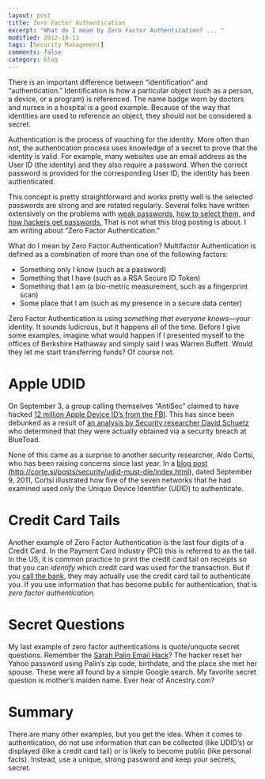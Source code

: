 ```yaml
---
layout: post
title: Zero Factor Authentication
excerpt: "What do I mean by Zero Factor Authentication? ... "
modified: 2012-10-13
tags: [Security Management]
comments: false
category: blog
---
```


There is an important difference between “identification” and
“authentication.”  Identification is how a particular object (such as a
person, a device, or a program) is referenced.  The name badge worn by doctors
and nurses in a hospital is a good example.  Because of the way that identities
are used to reference an object, they should not be considered a secret.

Authentication is the process of vouching for the identity.  More often than
not, the authentication process uses knowledge of a secret to prove that the
identity is valid.  For example, many websites use an email address as the User
ID (the identity) and they also require a password.  When the correct password
is provided for the corresponding User ID, the identity has been authenticated.

This concept is pretty straightforward and works pretty well is the selected
passwords are strong and are rotated regularly.  Several folks have written
extensively on the problems with <a
href="http://lifehacker.com/5505400/how-id-hack-your-weak-passwords">weak
passwords,</a> <a href="http://www.wikihow.com/Create-a-Secure-Password">how to
select them,</a> and <a href="/blog/how-hackers-get-passwords/">how hackers get
passwords.</a>  That is not what this blog posting is about.  I am writing
about “Zero Factor Authentication.”

What do I mean by Zero Factor Authentication?  Multifactor Authentication is
defined as a combination of more than one of the following factors:

* Something only I know (such as a password)
* Something that I have (such as a RSA Secure ID Token)
* Something that I am (a bio-metric measurement, such as a fingerprint scan)
* Some place that I am (such as my presence in a secure data center)

Zero Factor Authentication is using <em>something that everyone
knows</em>—your identity.  It sounds ludicrous, but it happens all of the
time.  Before I give some examples,  imagine what would happen if I presented
myself to the offices of Berkshire Hathaway and simply said I was Warren
Buffett.  Would they let me start transferring funds?  Of course not.

# Apple UDID

On September 3, a group calling themselves “AntiSec” claimed to have hacked
<a
href="http://news.cnet.com/8301-1009_3-57505330-83/antisec-claims-to-have-snatch
ed-12m-apple-device-ids-from-fbi/">12 million Apple Device ID’s from the
FBI</a>.  This has since been debunked as a result of <a
href="https://darthnull.org/security/2012/09/10/tracking-udid-src/">an analysis
by Security researcher David Schuetz</a> who determined that they were actually
obtained via a security breach at BlueToad.

None of this came as a surprise to another security researcher, Aldo Cortsi,
who has been raising concerns since last year. In a <a href="/dead-link/">blog
post (http://corte.si/posts/security/udid-must-die/index.html), dated September
9, 2011</a>, Cortsi illustrated how five of the seven networks that he had
examined used only the Unique Device Identifier (UDID) to authenticate.

# Credit Card Tails

Another example of Zero Factor Authentication is the last four digits of a
Credit Card.  In the Payment Card Industry (PCI) this is referred to as the
tail.  In the US, it is common practice to print the credit card tail on
receipts so that you can <em>identify</em> which credit card was used for the
transaction.  But if you <a
href="http://www.nbcnews.com/id/44231957/ns/business-consumer_news/t/security-fl
aw-could-expose-credit-card-data/">call the bank</a>, they may actually use the
credit card tail to authenticate you.  If you use information that has become
public for authentication, that is <em>zero factor authentication.</em>

# Secret Questions

My last example of zero factor authentications is quote/unquote secret
questions.  Remember the <a
href="http://www.wired.com/threatlevel/2008/09/palin-e-mail-ha/">Sarah Palin
Email Hack</a>? The hacker reset her Yahoo password using Palin’s zip code,
birthdate, and the place she met her spouse.  These were all found by a simple
Google search.  My favorite secret question is mother’s maiden name.  Ever
hear of Ancestry.com?

#  Summary

There are many other examples, but you get the idea.  When it comes to
authentication, do not use information that can be collected (like UDID’s) or
displayed (like a credit card tail) or is likely to become public (like
personal facts).  Instead, use a unique, strong password and keep your secrets,
secret.
